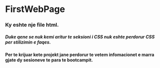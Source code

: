 # FirstWebPage
### Ky eshte nje file html.
##### Duke qene se nuk kemi aritur te seksioni i CSS nuk eshte perdorur CSS per stilizimin e faqes.

**Per te krijuar kete projekt jane perdorur te vetem infomacionet e marra gjate dy sesioneve te para te bootcampit.**
